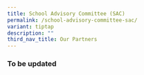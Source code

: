 ```yaml
---
title: School Advisory Committee (SAC)
permalink: /school-advisory-committee-sac/
variant: tiptap
description: ""
third_nav_title: Our Partners
---
```

<h3>To be updated</h3>
<p></p>
